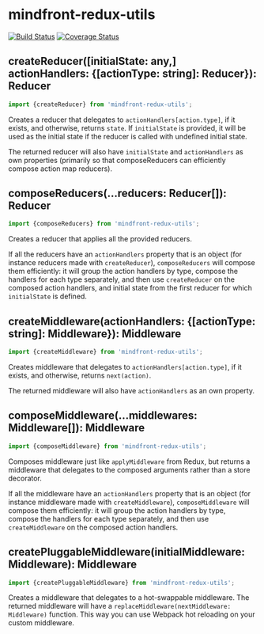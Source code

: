 # mindfront-redux-utils

[![Build Status](https://travis-ci.org/jcoreio/redux-utils.svg?branch=master)](https://travis-ci.org/jcoreio/redux-utils)
[![Coverage Status](https://coveralls.io/repos/github/jcoreio/redux-utils/badge.svg?branch=master)](https://coveralls.io/github/jcoreio/redux-utils?branch=master)

## createReducer([initialState: any,] actionHandlers: {[actionType: string]: Reducer}): Reducer
```js
import {createReducer} from 'mindfront-redux-utils';
```

Creates a reducer that delegates to `actionHandlers[action.type]`, if it exists, and otherwise, returns `state`.
If `initialState` is provided, it will be used as the initial state if the reducer is called with undefined
initial state.

The returned reducer will also have `initialState` and `actionHandlers` as own properties (primarily so that
composeReducers can efficiently compose action map reducers).

## composeReducers(...reducers: Reducer[]): Reducer
```js
import {composeReducers} from 'mindfront-redux-utils';
```

Creates a reducer that applies all the provided reducers.

If all the reducers have an `actionHandlers` property that is an object (for instance reducers made with 
`createReducer`), `composeReducers` will compose them efficiently: it will group the action handlers by type, 
compose the handlers for each type separately, and then use `createReducer` on the composed action handlers, 
and initial state from the first reducer for which `initialState` is defined.

## createMiddleware(actionHandlers: {[actionType: string]: Middleware}): Middleware
```js
import {createMiddleware} from 'mindfront-redux-utils';
```

Creates middleware that delegates to `actionHandlers[action.type]`, if it exists, and otherwise, 
returns `next(action)`.

The returned middleware will also have `actionHandlers` as an own property.

## composeMiddleware(...middlewares: Middleware[]): Middleware
```js
import {composeMiddleware} from 'mindfront-redux-utils';
```

Composes middleware just like `applyMiddleware` from Redux, but returns a middleware that delegates to the
composed arguments rather than a store decorator.

If all the middleware have an `actionHandlers` property that is an object (for instance middleware made with
`createMiddleware`), `composeMiddleware` will compose them efficiently: it will group the action handlers by
type, compose the handlers for each type separately, and then use `createMiddleware` on the composed action
handlers.

## createPluggableMiddleware(initialMiddleware: Middleware): Middleware
```js
import {createPluggableMiddleware} from 'mindfront-redux-utils';
```

Creates a middleware that delegates to a hot-swappable middleware.  The returned middleware will have a
`replaceMiddleware(nextMiddleware: Middleware)` function.  This way you can use Webpack hot reloading on
your custom middleware.

